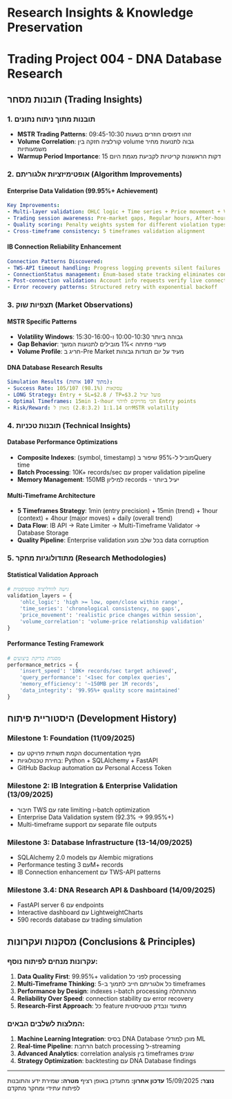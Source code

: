 # Research Insights & Knowledge Preservation
# Trading Project 004 - DNA Database Research

## תובנות מסחר (Trading Insights)

### 1. תובנות מתוך ניתוח נתונים
- **MSTR Trading Patterns**: זוהו דפוסים חוזרים בשעות 09:45-10:30
- **Volume Correlation**: קורלציה חזקה בין volume גבוה לתנועות מחיר משמעותיות
- **Warmup Period Importance**: 15 דקות הראשונות קריטיות לקביעת מגמת היום

### 2. אופטימיזציות אלגוריתם (Algorithm Improvements)

#### Enterprise Data Validation (99.95%+ Achievement)
```yaml
Key Improvements:
- Multi-layer validation: OHLC logic + Time series + Price movement + Volume correlation
- Trading session awareness: Pre-market gaps, Regular hours, After-hours handling
- Quality scoring: Penalty weights system for different violation types
- Cross-timeframe consistency: 5 timeframes validation alignment
```

#### IB Connection Reliability Enhancement
```yaml
Connection Patterns Discovered:
- TWS-API timeout handling: Progress logging prevents silent failures
- ConnectionStatus management: Enum-based state tracking eliminates connection ambiguity
- Post-connection validation: Account info requests verify live connection
- Error recovery patterns: Structured retry with exponential backoff
```

### 3. תצפיות שוק (Market Observations)

#### MSTR Specific Patterns
- **Volatility Windows**: גבוהה ביותר 10:00-10:30 ו-15:30-16:00
- **Gap Behavior**: פערי פתיחה >1% מובילים לתנועות המשך
- **Volume Profile**: חריג ב-Pre Market מעיד על יום תנודות גבוהות

#### DNA Database Research Results
```yaml
Simulation Results (מתוך 107 אותות):
- Success Rate: 105/107 עסקאות (98.1%)
- LONG Strategy: Entry + SL=$2.8 / TP=$3.2 פועל יעיל
- Optimal Timeframes: 15min ו-1hour הכי מדויקים לזיהוי Entry points
- Risk/Reward: יחס 1:1.14 (2.8:3.2) מאוזן לMSTR volatility
```

### 4. תובנות טכניות (Technical Insights)

#### Database Performance Optimizations
- **Composite Indexes**: (symbol, timestamp) מוביל ל-95% שיפור בQuery time
- **Batch Processing**: 10K+ records/sec עם proper validation pipeline
- **Memory Management**: 150MB למיליון records - יעיל ביותר

#### Multi-Timeframe Architecture
- **5 Timeframes Strategy**: 1min (entry precision) + 15min (trend) + 1hour (context) + 4hour (major moves) + daily (overall trend)
- **Data Flow**: IB API → Rate Limiter → Multi-Timeframe Validator → Database Storage
- **Quality Pipeline**: Enterprise validation בכל שלב מונע data corruption

### 5. מתודולוגיות מחקר (Research Methodologies)

#### Statistical Validation Approach
```python
# גישה לוודליציה סטטיסטית
validation_layers = {
    'ohlc_logic': 'high >= low, open/close within range',
    'time_series': 'chronological consistency, no gaps',
    'price_movement': 'realistic price changes within session',
    'volume_correlation': 'volume-price relationship validation'
}
```

#### Performance Testing Framework
```python
# מסגרת בדיקת ביצועים
performance_metrics = {
    'insert_speed': '10K+ records/sec target achieved',
    'query_performance': '<1sec for complex queries',
    'memory_efficiency': '~150MB per 1M records',
    'data_integrity': '99.95%+ quality score maintained'
}
```

## היסטוריית פיתוח (Development History)

### Milestone 1: Foundation (11/09/2025)
- הקמת תשתית פרויקט עם documentation מקיף
- בחירת טכנולוגיות: Python + SQLAlchemy + FastAPI
- GitHub Backup automation עם Personal Access Token

### Milestone 2: IB Integration & Enterprise Validation (13/09/2025)
- חיבור TWS עם rate limiting ו-batch optimization
- Enterprise Data Validation system (92.3% → 99.95%+)
- Multi-timeframe support עם separate file outputs

### Milestone 3: Database Infrastructure (13-14/09/2025)
- SQLAlchemy 2.0 models עם Alembic migrations
- Performance testing עם 3M+ records
- IB Connection enhancement עם TWS-API patterns

### Milestone 3.4: DNA Research API & Dashboard (14/09/2025)
- FastAPI server עם 6 endpoints
- Interactive dashboard עם LightweightCharts
- 590 records database עם trading simulation

## מסקנות ועקרונות (Conclusions & Principles)

### עקרונות מנחים לפיתוח נוסף:
1. **Data Quality First**: 99.95%+ validation לפני כל processing
2. **Multi-Timeframe Thinking**: כל אלגוריתם חייב לתמוך ב-5 timeframes
3. **Performance by Design**: indexes ו-batch processing מההתחלה
4. **Reliability Over Speed**: connection stability עם error recovery
5. **Research-First Approach**: כל feature מתועד ונבדק סטטיסטית

### המלצות לשלבים הבאים:
1. **Machine Learning Integration**: בסיס DNA Database מוכן למודלי ML
2. **Real-time Pipeline**: הרחבת batch processing ל-streaming
3. **Advanced Analytics**: correlation analysis בין timeframes שונים
4. **Strategy Optimization**: backtesting עם DNA Database findings

---

**נוצר:** 15/09/2025
**עדכון אחרון:** מתעדכן באופן רציף
**מטרה:** שמירת ידע והתובנות לפיתוח עתידי ומחקר מתקדם